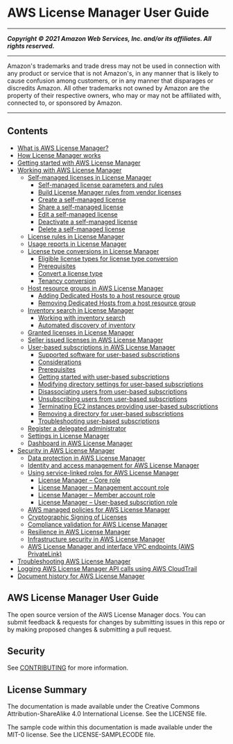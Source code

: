 # AWS License Manager User Guide

-----
*****Copyright &copy; 2021 Amazon Web Services, Inc. and/or its affiliates. All rights reserved.*****

-----
Amazon's trademarks and trade dress may not be used in 
     connection with any product or service that is not Amazon's, 
     in any manner that is likely to cause confusion among customers, 
     or in any manner that disparages or discredits Amazon. All other 
     trademarks not owned by Amazon are the property of their respective
     owners, who may or may not be affiliated with, connected to, or 
     sponsored by Amazon.

-----
## Contents
+ [What is AWS License Manager?](license-manager.md)
+ [How License Manager works](license-manager-overview.md)
+ [Getting started with AWS License Manager](getting-started.md)
+ [Working with AWS License Manager](using-license-manager.md)
   + [Self-managed licenses in License Manager](license-configurations.md)
      + [Self-managed license parameters and rules](config-overview.md)
      + [Build License Manager rules from vendor licenses](licenses-to-rules.md)
      + [Create a self-managed license](create-license-configuration.md)
      + [Share a self-managed license](share-license-configuration.md)
      + [Edit a self-managed license](modify-license-configuration.md)
      + [Deactivate a self-managed license](deactivate-license-configuration.md)
      + [Delete a self-managed license](delete-license-configuration.md)
   + [License rules in License Manager](license-rules.md)
   + [Usage reports in License Manager](license-reporting.md)
   + [License type conversions in License Manager](license-conversion.md)
      + [Eligible license types for license type conversion](conversion-types.md)
      + [Prerequisites](conversion-prerequisites.md)
      + [Convert a license type](conversion-procedures.md)
      + [Tenancy conversion](conversion-tenancy.md)
   + [Host resource groups in AWS License Manager](host-resource-groups.md)
      + [Adding Dedicated Hosts to a host resource group](add-hosts.md)
      + [Removing Dedicated Hosts from a host resource group](remove-hosts.md)
   + [Inventory search in License Manager](inventory.md)
      + [Working with inventory search](discovery.md)
      + [Automated discovery of inventory](automated-discovery.md)
   + [Granted licenses in License Manager](granted-licenses.md)
   + [Seller issued licenses in AWS License Manager](seller-issued-licenses.md)
   + [User-based subscriptions in AWS License Manager](user-based-subscriptions.md)
      + [Supported software for user-based subscriptions](user-based-subscriptions-supported-software.md)
      + [Considerations](user-based-subscriptions-considerations.md)
      + [Prerequisites](user-based-subscriptions-prerequisites.md)
      + [Getting started with user-based subscriptions](user-based-subscriptions-getting-started.md)
      + [Modifying directory settings for user-based subscriptions](user-based-subscriptions-modify-ad.md)
      + [Disassociating users from user-based subscriptions](user-based-subscriptions-disassociate-users.md)
      + [Unsubscribing users from user-based subscriptions](user-based-subscriptions-unsubscribe-users.md)
      + [Terminating EC2 instances providing user-based subscriptions](user-based-subscriptions-terminate-instances.md)
      + [Removing a directory for user-based subscriptions](user-based-subscriptions-remove-ad.md)
      + [Troubleshooting user-based subscriptions](user-based-subscriptions-troubleshoot.md)
   + [Register a delegated administrator](delegated-administrator.md)
   + [Settings in License Manager](settings.md)
   + [Dashboard in AWS License Manager](dashboard.md)
+ [Security in AWS License Manager](security.md)
   + [Data protection in AWS License Manager](data-protection.md)
   + [Identity and access management for AWS License Manager](identity-access-management.md)
   + [Using service-linked roles for AWS License Manager](using-service-linked-roles.md)
      + [License Manager – Core role](license-manager-role-core.md)
      + [License Manager – Management account role](management-role.md)
      + [License Manager – Member account role](member-role.md)
      + [License Manager – User-based subscription role](user-based-subscription-role.md)
   + [AWS managed policies for AWS License Manager](security-iam-awsmanpol.md)
   + [Cryptographic Signing of Licenses](license-signing.md)
   + [Compliance validation for AWS License Manager](compliance-validation.md)
   + [Resilience in AWS License Manager](disaster-recovery-resiliency.md)
   + [Infrastructure security in AWS License Manager](infrastructure-security.md)
   + [AWS License Manager and interface VPC endpoints (AWS PrivateLink)](interface-vpc-endpoints.md)
+ [Troubleshooting AWS License Manager](troubleshooting.md)
+ [Logging AWS License Manager API calls using AWS CloudTrail](logging-using-cloudtrail.md)
+ [Document history for AWS License Manager](doc-history.md)

## AWS License Manager User Guide

The open source version of the AWS License Manager docs. You can submit feedback & requests for changes by submitting issues in this repo or by making proposed changes & submitting a pull request.

## Security

See [CONTRIBUTING](doc_source/CONTRIBUTING.md#security-issue-notifications) for more information.

## License Summary

The documentation is made available under the Creative Commons Attribution-ShareAlike 4.0 International License. See the LICENSE file.

The sample code within this documentation is made available under the MIT-0 license. See the LICENSE-SAMPLECODE file.
